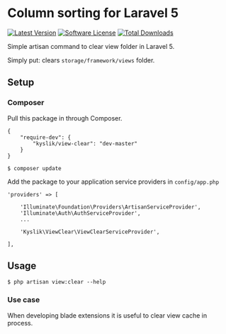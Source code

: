 # Column sorting for Laravel 5
[![Latest Version](https://img.shields.io/github/release/Kyslik/view-clear.svg?style=flat-square)](https://github.com/Kyslik/column-sortable/releases)
[![Software License](https://img.shields.io/badge/license-MIT-brightgreen.svg?style=flat-square)](LICENSE.md)
[![Total Downloads](https://img.shields.io/packagist/dt/Kyslik/view-clear.svg?style=flat-square)](https://packagist.org/packages/Kyslik/view-clear)

Simple artisan command to clear view folder in Laravel 5.

Simply put: clears `storage/framework/views` folder.


## Setup

### Composer

Pull this package in through Composer.

```
{
    "require-dev": {
        "kyslik/view-clear": "dev-master"
    }
}
```

    $ composer update
    

Add the package to your application service providers in `config/app.php`

```
'providers' => [
    
    'Illuminate\Foundation\Providers\ArtisanServiceProvider',
    'Illuminate\Auth\AuthServiceProvider',
    ...
    
    'Kyslik\ViewClear\ViewClearServiceProvider',

],
```

## Usage

    $ php artisan view:clear --help

### Use case

When developing blade extensions it is useful to clear view cache in process.